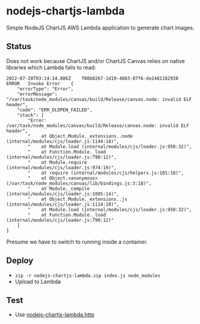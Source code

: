 # nodejs-chartjs-lambda
Simple NodeJS ChartJS AWS Lambda application to generate chart images.

## Status
Does not work because ChartJS and/or ChartJS Canvas relies on native libraries which Lambda fails to read:
```
2022-07-28T03:14:14.886Z	f08b0267-1d19-4883-87f6-de2481182938	ERROR	Invoke Error 	{
    "errorType": "Error",
    "errorMessage": "/var/task/node_modules/canvas/build/Release/canvas.node: invalid ELF header",
    "code": "ERR_DLOPEN_FAILED",
    "stack": [
        "Error: /var/task/node_modules/canvas/build/Release/canvas.node: invalid ELF header",
        "    at Object.Module._extensions..node (internal/modules/cjs/loader.js:1144:18)",
        "    at Module.load (internal/modules/cjs/loader.js:950:32)",
        "    at Function.Module._load (internal/modules/cjs/loader.js:790:12)",
        "    at Module.require (internal/modules/cjs/loader.js:974:19)",
        "    at require (internal/modules/cjs/helpers.js:101:18)",
        "    at Object.<anonymous> (/var/task/node_modules/canvas/lib/bindings.js:3:18)",
        "    at Module._compile (internal/modules/cjs/loader.js:1085:14)",
        "    at Object.Module._extensions..js (internal/modules/cjs/loader.js:1114:10)",
        "    at Module.load (internal/modules/cjs/loader.js:950:32)",
        "    at Function.Module._load (internal/modules/cjs/loader.js:790:12)"
    ]
}
```

Presume we have to switch to running inside a container.

## Deploy
- `zip -r nodejs-chartjs-lambda.zip index.js node_modules`
- Upload to Lambda

## Test
- Use [nodejs-chartjs-lambda.http](nodejs-chartjs-lambda.http)